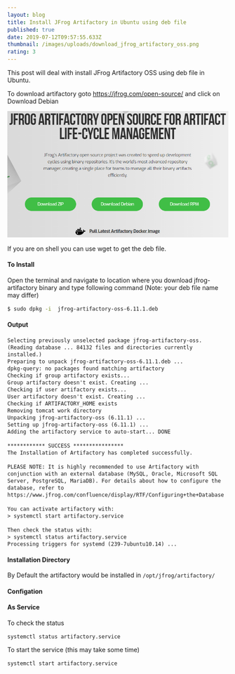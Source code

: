 ```yaml
---
layout: blog
title: Install JFrog Artifactory in Ubuntu using deb file
published: true
date: 2019-07-12T09:57:55.633Z
thumbnail: /images/uploads/download_jfrog_artifactory_oss.png
rating: 3
---
```

This post will deal with install JFrog Artifactory OSS using deb file in Ubuntu.

To download artifactory goto <https://jfrog.com/open-source/> and click on Download Debian

![Download JFrog Artifactory OSS Debian](/images/uploads/download_jfrog_artifactory_oss.png "Download JFrog Artifactory OSS Debian")

If you are on shell you can use wget to get the deb file.

#### To Install 
Open the terminal and navigate to location where you download jfrog-artifactory binary and type following command (Note: your deb file name may differ)

```sh
$ sudo dpkg -i  jfrog-artifactory-oss-6.11.1.deb
```
#### Output 
```
Selecting previously unselected package jfrog-artifactory-oss.
(Reading database ... 84132 files and directories currently installed.)
Preparing to unpack jfrog-artifactory-oss-6.11.1.deb ...
dpkg-query: no packages found matching artifactory
Checking if group artifactory exists...
Group artifactory doesn't exist. Creating ...
Checking if user artifactory exists...
User artifactory doesn't exist. Creating ...
Checking if ARTIFACTORY_HOME exists
Removing tomcat work directory
Unpacking jfrog-artifactory-oss (6.11.1) ...
Setting up jfrog-artifactory-oss (6.11.1) ...
Adding the artifactory service to auto-start... DONE

************ SUCCESS ****************
The Installation of Artifactory has completed successfully.

PLEASE NOTE: It is highly recommended to use Artifactory with conjunction with an external database (MySQL, Oracle, Microsoft SQL Server, PostgreSQL, MariaDB). For details about how to configure the database, refer to https://www.jfrog.com/confluence/display/RTF/Configuring+the+Database

You can activate artifactory with:
> systemctl start artifactory.service

Then check the status with:
> systemctl status artifactory.service
Processing triggers for systemd (239-7ubuntu10.14) ...
```

#### Installation Directory 
By Default the artifactory would be installed in `/opt/jfrog/artifactory/`

#### Configation

#### As Service
To check the status 
```
systemctl status artifactory.service
```

To start the service (this may take some time)
```
systemctl start artifactory.service
```

